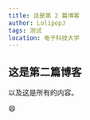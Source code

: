 ```yaml
---
title: 这是第 2 篇博客
author: LolipopJ
tags: 测试
location: 电子科技大学
---
```


## 这是第二篇博客

以及这是所有的内容。

:smile:
